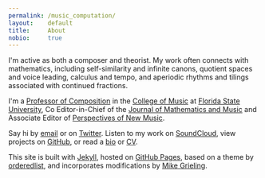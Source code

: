 ```yaml
---
permalink: /music_computation/
layout:    default
title:     About
nobio:     true
---
```


I'm active as both a composer and theorist. My work often connects with mathematics, including self-similarity and infinite canons, quotient spaces and voice leading, calculus and tempo, and aperiodic rhythms and tilings associated with continued fractions.

I'm a [Professor of Composition][FacultyPage] in the [College of Music][COM] at [Florida State University][FSU], Co Editor-in-Chief of the [Journal of Mathematics and Music][JMM] and Associate Editor of [Perspectives of New Music][Perspectives]. 

Say hi by [email][gmail] or on [Twitter][twitter]. Listen to my work on [SoundCloud][soundcloud], view projects on [GitHub][github], or read a [bio](/about/bio/) or [CV](/img/pdfs/cv.pdf).

This site is built with [Jekyll][jekyll], hosted on [GitHub Pages][pages], based on a theme by [orderedlist][minimal], and incorporates modifications by [Mike Grieling][pixelcog].


[FacultyPage]: http://www.music.fsu.edu/Faculty-and-Staff/Faculty/Clifton-Callender
[COM]: http://music.fsu.edu
[FSU]: http://fsu.edu
[Perspectives]: http://www.perspectivesofnewmusic.org
[JMM]: http://www.tandfonline.com/loi/tmam20?#.VD8oFYvF9p1
[jekyll]: http://jekyllrb.com
[pages]: http://pages.github.com
[soundcloud]: http://soundcloud.com/cliftoncallender
[github]: https://github.com/cliftoncallender
[gmail]: mailto:clifton.callender@gmail.com
[twitter]: https://twitter.com/cliffcallender
[minimal]: https://github.com/orderedlist
[pixelcog]: https://github.com/pixelcog/pixelcog.github.io